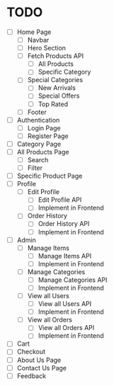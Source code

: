 # TODO

- [ ]  Home Page
    - [ ]  Navbar
    - [ ]  Hero Section
    - [ ]  Fetch Products API
        - [ ]  All Products
        - [ ]  Specific Category
    - [ ]  Special Categories
        - [ ]  New Arrivals
        - [ ]  Special Offers
        - [ ]  Top Rated
    - [ ]  Footer
- [ ]  Authentication
    - [ ]  Login Page
    - [ ]  Register Page
- [ ]  Category Page
- [ ]  All Products Page
    - [ ]  Search
    - [ ]  Filter
- [ ]  Specific Product Page
- [ ]  Profile
    - [ ]  Edit Profile
        - [ ]  Edit Profile API
        - [ ]  Implement in Frontend
    - [ ]  Order History
        - [ ]  Order History API
        - [ ]  Implement in Frontend
- [ ]  Admin
    - [ ]  Manage Items
        - [ ]  Manage Items API
        - [ ]  Implement in Frontend
    - [ ]  Manage Categories
        - [ ]  Manage Categories API
        - [ ]  Implement in Frontend
    - [ ]  View all Users
        - [ ]  View all Users API
        - [ ]  Implement in Frontend
    - [ ]  View all Orders
        - [ ]  View all Orders API
        - [ ]  Implement in Frontend
- [ ]  Cart
- [ ]  Checkout
- [ ]  About Us Page
- [ ]  Contact Us Page
- [ ]  Feedback
